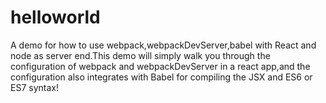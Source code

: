 # helloworld
A demo for how to use webpack,webpackDevServer,babel with React and node as server end.This demo will simply walk you through
 the configuration of webpack and webpackDevServer in a react app,and the configuration also integrates with Babel for compiling 
 the JSX and ES6 or ES7 syntax!
